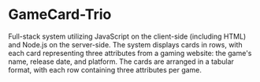 # GameCard-Trio

Full-stack system utilizing JavaScript on the client-side (including HTML) and Node.js on the server-side. The system displays cards in rows, with each card representing three attributes from a gaming website: the game's name, release date, and platform. The cards are arranged in a tabular format, with each row containing three attributes per game.
